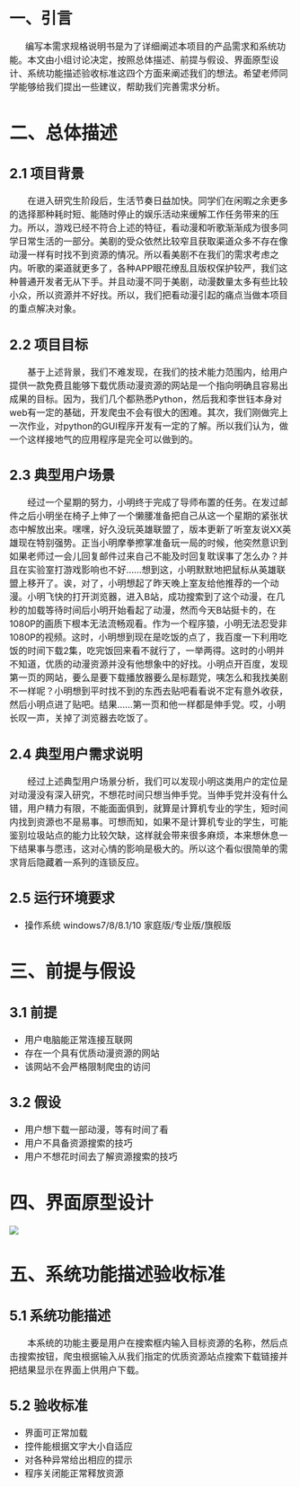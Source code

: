 # 一、引言
&emsp;&emsp;<font size=3>编写本需求规格说明书是为了详细阐述本项目的产品需求和系统功能。本文由小组讨论决定，按照总体描述、前提与假设、界面原型设计、系统功能描述验收标准这四个方面来阐述我们的想法。希望老师同学能够给我们提出一些建议，帮助我们完善需求分析。  
  
# 二、总体描述  
## 2.1 项目背景
&emsp;&emsp;在进入研究生阶段后，生活节奏日益加快。同学们在闲暇之余更多的选择那种耗时短、能随时停止的娱乐活动来缓解工作任务带来的压力。所以，游戏已经不符合上述的特征，看动漫和听歌渐渐成为很多同学日常生活的一部分。美剧的受众依然比较窄且获取渠道众多不存在像动漫一样有时找不到资源的情况。所以看美剧不在我们的需求考虑之内。听歌的渠道就更多了，各种APP眼花缭乱且版权保护较严，我们这种普通开发者无从下手。并且动漫不同于美剧，动漫数量太多有些比较小众，所以资源并不好找。所以，我们把看动漫引起的痛点当做本项目的重点解决对象。
## 2.2 项目目标
&emsp;&emsp;基于上述背景，我们不难发现，在我们的技术能力范围内，给用户提供一款免费且能够下载优质动漫资源的网站是一个指向明确且容易出成果的目标。因为，我们几个都熟悉Python，然后我和李世钰本身对web有一定的基础，开发爬虫不会有很大的困难。其次，我们刚做完上一次作业，对python的GUI程序开发有一定的了解。所以我们认为，做一个这样接地气的应用程序是完全可以做到的。
## 2.3 典型用户场景
&emsp;&emsp;经过一个星期的努力，小明终于完成了导师布置的任务。在发过邮件之后小明坐在椅子上伸了一个懒腰准备把自己从这一个星期的紧张状态中解放出来。嘿嘿，好久没玩英雄联盟了，版本更新了听室友说XX英雄现在特别强势。正当小明摩拳擦掌准备玩一局的时候，他突然意识到如果老师过一会儿回复邮件过来自己不能及时回复耽误事了怎么办？并且在实验室打游戏影响也不好……想到这，小明默默地把鼠标从英雄联盟上移开了。诶，对了，小明想起了昨天晚上室友给他推荐的一个动漫。小明飞快的打开浏览器，进入B站，成功搜索到了这个动漫，在几秒的加载等待时间后小明开始看起了动漫，然而今天B站挺卡的，在1080P的画质下根本无法流畅观看。作为一个程序猿，小明无法忍受非1080P的视频。这时，小明想到现在是吃饭的点了，我百度一下利用吃饭的时间下载2集，吃完饭回来看不就行了，一举两得。这时的小明并不知道，优质的动漫资源并没有他想象中的好找。小明点开百度，发现第一页的网站，要么是要下载播放器要么是标题党，咦怎么和我找美剧不一样呢？小明想到平时找不到的东西去贴吧看看说不定有意外收获，然后小明点进了贴吧。结果……第一页和他一样都是伸手党。哎，小明长叹一声，关掉了浏览器去吃饭了。
## 2.4 典型用户需求说明
&emsp;&emsp;经过上述典型用户场景分析，我们可以发现小明这类用户的定位是对动漫没有深入研究，不想花时间只想当伸手党。当伸手党并没有什么错，用户精力有限，不能面面俱到，就算是计算机专业的学生，短时间内找到资源也不是易事。可想而知，如果不是计算机专业的学生，可能鉴别垃圾站点的能力比较欠缺，这样就会带来很多麻烦，本来想休息一下结果事与愿违，这对心情的影响是极大的。所以这个看似很简单的需求背后隐藏着一系列的连锁反应。
## 2.5 运行环境要求  
+ 操作系统
windows7/8/8.1/10 家庭版/专业版/旗舰版  

# 三、前提与假设
## 3.1 前提
-  用户电脑能正常连接互联网
-  存在一个具有优质动漫资源的网站
-  该网站不会严格限制爬虫的访问  

## 3.2 假设
- 用户想下载一部动漫，等有时间了看
- 用户不具备资源搜索的技巧
- 用户不想花时间去了解资源搜索的技巧

# 四、界面原型设计
![](https://i.imgur.com/oRw3H2X.png)

# 五、系统功能描述验收标准  
## 5.1 系统功能描述  
&emsp;&emsp;本系统的功能主要是用户在搜索框内输入目标资源的名称，然后点击搜索按钮，爬虫根据输入从我们指定的优质资源站点搜索下载链接并把结果显示在界面上供用户下载。
## 5.2 验收标准
+ 界面可正常加载
+ 控件能根据文字大小自适应
+ 对各种异常给出相应的提示
+ 程序关闭能正常释放资源
